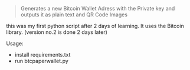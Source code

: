 > Generates a new Bitcoin Wallet Adress with the Private key and outputs it as plain text and QR Code Images

this was my first python script after 2 days of learning. It uses the Bitcoin library. 
(version no.2 is done 2 days later)

Usage:
- install requirements.txt
- run btcpaperwallet.py
